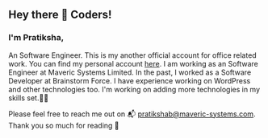 <h2> Hey there 👋 Coders! </h2>

<h3>I'm Pratiksha,</h3>

<p>An Software Engineer. This is my another official account for office related work. You can find my personal account <a href="https://github.com/pratikshasamane/">here</a>. I am working as an Software Engineer at Maveric Systems Limited. In the past, I worked as a Software Developer at Brainstorm Force. I have experience working on WordPress and other technologies too. I'm working on adding more technologies in my skills set.👩‍💻</p>

Please feel free to reach me out on 📬 <a href="pratikshab@maveric-systems.com">pratikshab@maveric-systems.com</a>. Thank you so much for reading 💛
